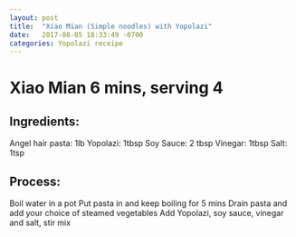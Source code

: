 ```yaml
---
layout: post
title:  "Xiao Mian (Simple noodles) with Yopolazi"
date:   2017-08-05 18:33:49 -0700
categories: Yopolazi receipe
---
```


# Xiao Mian 6 mins, serving 4



## Ingredients:
Angel hair pasta: 1lb
Yopolazi: 1tbsp
Soy Sauce: 2 tbsp
Vinegar: 1tbsp
Salt: 1tsp

## Process:
Boil water in a pot
Put pasta in and keep boiling for 5 mins
Drain pasta and add your choice of steamed vegetables
Add Yopolazi, soy sauce, vinegar and salt, stir mix






